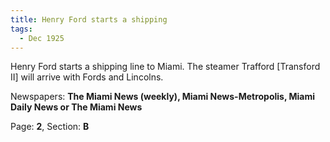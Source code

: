```yaml
---  
title: Henry Ford starts a shipping  
tags:  
  - Dec 1925  
---  
```

  
Henry Ford starts a shipping line to Miami. The steamer Trafford [Transford II] will arrive with Fords and Lincolns.  
  
Newspapers: **The Miami News (weekly), Miami News-Metropolis, Miami Daily News or The Miami News**  
  
Page: **2**, Section: **B** 

